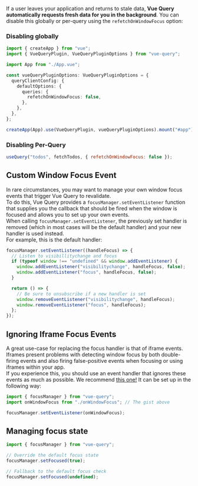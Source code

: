 If a user leaves your application and returns to stale data, **Vue Query automatically requests fresh data for you in the background**. You can disable this globally or per-query using the `refetchOnWindowFocus` option:

### Disabling globally

```ts
import { createApp } from "vue";
import { VueQueryPlugin, VueQueryPluginOptions } from "vue-query";

import App from "./App.vue";

const vueQueryPluginOptions: VueQueryPluginOptions = {
  queryClientConfig: {
    defaultOptions: {
      queries: {
        refetchOnWindowFocus: false,
      },
    },
  },
};

createApp(App).use(VueQueryPlugin, vueQueryPluginOptions).mount("#app");
```

### Disabling Per-Query

```js
useQuery("todos", fetchTodos, { refetchOnWindowFocus: false });
```

## Custom Window Focus Event

In rare circumstances, you may want to manage your own window focus events that trigger Vue Query to revalidate.  
To do this, Vue Query provides a `focusManager.setEventListener` function that supplies you the callback that should be fired when the window is focused and allows you to set up your own events.  
When calling `focusManager.setEventListener`, the previously set handler is removed (which in most cases will be the default handler) and your new handler is used instead.  
For example, this is the default handler:

```js
focusManager.setEventListener((handleFocus) => {
  // Listen to visibillitychange and focus
  if (typeof window !== "undefined" && window.addEventListener) {
    window.addEventListener("visibilitychange", handleFocus, false);
    window.addEventListener("focus", handleFocus, false);
  }

  return () => {
    // Be sure to unsubscribe if a new handler is set
    window.removeEventListener("visibilitychange", handleFocus);
    window.removeEventListener("focus", handleFocus);
  };
});
```

## Ignoring Iframe Focus Events

A great use-case for replacing the focus handler is that of iframe events.  
Iframes present problems with detecting window focus by both double-firing events and also firing false-positive events when focusing or using iframes within your app.  
If you experience this, you should use an event handler that ignores these events as much as possible. We recommend [this one!](https://gist.github.com/tannerlinsley/1d3a2122332107fcd8c9cc379be10d88) It can be set up in the following way:

```js
import { focusManager } from "vue-query";
import onWindowFocus from "./onWindowFocus"; // The gist above

focusManager.setEventListener(onWindowFocus);
```

## Managing focus state

```js
import { focusManager } from "vue-query";

// Override the default focus state
focusManager.setFocused(true);

// Fallback to the default focus check
focusManager.setFocused(undefined);
```
